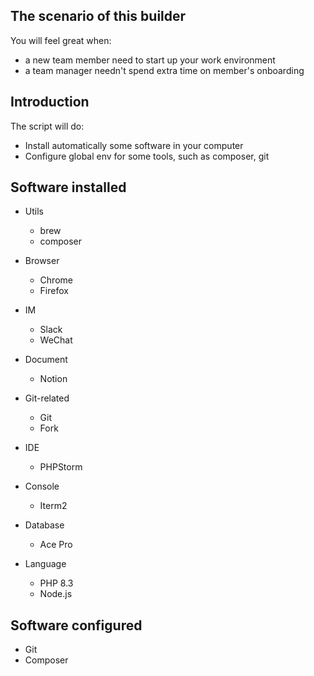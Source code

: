 ## The scenario of this builder
You will feel great when:
- a new team member need to start up your work environment
- a team manager needn't spend extra time on member's onboarding

## Introduction
The script will do:
- Install automatically some software in your computer
- Configure global env for some tools, such as composer, git

## Software installed
* Utils
  * brew
  * composer

* Browser
    * Chrome
    * Firefox

* IM
    * Slack
    * WeChat

- Document
  - Notion

- Git-related
  - Git
  - Fork

- IDE
  - PHPStorm

- Console
  - Iterm2

- Database
  - Ace Pro

- Language
  - PHP 8.3
  - Node.js
  
## Software configured
* Git
* Composer